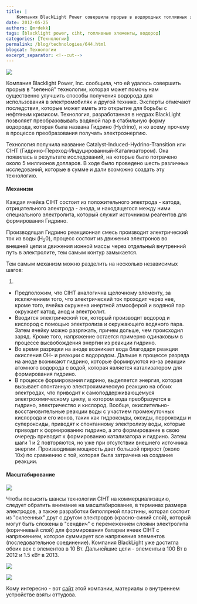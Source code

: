 ```yaml
---
title: |
    Компания BlackLight Power совершила прорыв в водородных топливных элементах
date: 2012-05-25
authors: [mrdekk]
tags: [blacklight power, ciht, топливные элементы, водород]
categories: [Технологии]
permalink: /blog/technologies/644.html
blogcat: Технологии
excerpt_separator: <!--cut-->
---
```



![](http://itw66.ru/uploads/images/00/00/01/2012/05/25/2d0d98.png)


Компания Blacklight Power, Inc. сообщила, что ей удалось совершить прорыв в "зеленой" технологии, которая может помочь нам существенно улучшить способы получения водорода для использования в электромобилях и другой технике. Эксперты отмечают последствия, которые может иметь это открытие для борьбы с нефтяным кризисом. Технология, разработанная в недрах BlackLight позволяет преобразовывать водяной пар в стабильную форму водорода, которая была названа Гидрино (Hydrino), и ко всему прочему в процессе преобразования получать электроэнергию.


<!--cut-->


Технология получила название Catalyst-Induced-Hydrino-Transition или CIHT (Гидрино-Переход-Индуцированный-Катализатором). Она появилась в результате исследований, на которые было потрачено около 5 миллионов долларов. В ходе было проведено шесть различных исследований, которые в сумме и дали возможно создать эту технологию.

#### Механизм


Каждая ячейка CIHT состоит из положительного электрода - катода, отрицательного электрода - анода, и находящегося между ними специального электролита, который служит источником реагентов для формирования Гидрино.

Производящая Гидрино реакционная смесь производит электрический ток из воды (H<sub>2</sub>0), процесс состоит из движения электронов во внешней цепи и движения ионной массы через отдельный внутренний путь в электролите, тем самым контур замыкается.

Тем самым механизм можно разделить на несколько независимых шагов:

1. 
- Предположим, что CIHT аналогична щелочному элементу, за исключением того, что электрический ток проходит через нее, кроме того, ячейка окружена инертной атмосферой и водяной пар окружает катод, анод и электролит.
- Вводится электрический ток, который производит водород и кислород с помощью электролиза и окружающего водяного пара. Затем ячейку можно разряжать, причем дольше, чем происходил заряд. Кроме того, напряжение остается примерно одинаковым в процессе высвобождения энергии из реакции гидрино.
- Во время разрядки на аноде возникает вода благодаря реакции окисления ОН- и реакции с водородом. Дальше в процессе разряда на аноде возникают гидрино, которые формируются из-за реакции атомного водорода с водой, которая является катализатором для формирования гидрино.
- В процессе формирования гидрино, выделяется энергия, которая вызывает спонтанную электрохимическую реакцию  на обоих электродах, что приводит к самоподдерживающемуся электрохимическому циклу, в котором вода преобразуется в гидрино, электричество и кислород. Вообще, окислительно-восстановительные реакции воды с участием промежуточных кислорода и его ионов, таких как гидроксиды, оксиды, перроксиды и супероксиды, приводят к спонтанному электролизу воды, которые приводит к формированию гидрино, а это формирование в свою очередь приводит к формированию катализатора и гидрино. Затем шаги 1 и 2 повторяются, но уже при отсутствии внешнего источника энергии. Производимая мощность дает большой прирост (около 10х) по сравнению с той, которая была затрачена на создание реакции.


#### Масштабирование



![](http://itw66.ru/uploads/images/00/00/01/2012/05/25/5eb765.png)


Чтобы повысить шансы технологии CIHT на коммерциализацию, следует обратить внимание на масштабирование, в терминах размера электродов, а также разработки биполярной пластины, которая состоит из "склеенных" друг с другом электродов (красно-синий слой), который могут быть сложены в "сендвич" с перемежением слоями электролита (коричневый слой) для формирования батареи ячеек CIHT с напряжением, которое суммирует все напряжения элементов (последовательное соединение).  Компания BlackLight уже достигла обоих вех с элементов в 10 Вт. Дальнейшие цели - элементы в 100 Вт в 2012 и 1.5 кВт в 2013.


![](http://itw66.ru/uploads/images/00/00/01/2012/05/25/7b95ec.png)


![](http://itw66.ru/uploads/images/00/00/01/2012/05/25/cdb143.png)


Кому интересно - вот [сайт](http://www.blacklightpower.com/technology/ciht-cell/) этой компании, материалы о внутреннем устройстве взяты оттудова.
